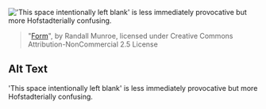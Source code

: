 !['This space intentionally left blank' is less immediately provocative but more Hofstadterially confusing.](https://imgs.xkcd.com/comics/form.png)
> "[Form](https://xkcd.com/608/)", by Randall Munroe, licensed under Creative Commons Attribution-NonCommercial 2.5 License

## Alt Text
'This space intentionally left blank' is less immediately provocative but more Hofstadterially confusing.
